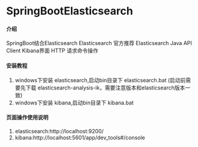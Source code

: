 # SpringBootElasticsearch

#### 介绍
SpringBoot结合Elasticsearch
Elasticsearch 官方推荐 Elasticsearch Java API Client
Kibana界面 HTTP 请求命令操作

#### 安装教程
1.  windows下安装 elasticsearch,启动bin目录下 elasticsearch.bat
    (启动前需要先下载 elasticsearch-analysis-ik，需要注意版本和elasticsearch版本一致)
2.  windows下安装 kibana,启动bin目录下 kibana.bat


#### 页面操作使用说明
1.  elasticsearch:http://localhost:9200/
2.  kibana:http://localhost:5601/app/dev_tools#/console



